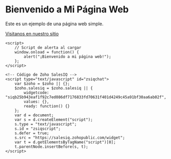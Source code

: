 <!DOCTYPE html>
<html lang="es">
<head>
    <meta charset="UTF-8">
    <meta name="viewport" content="width=device-width, initial-scale=1.0">
    <title>Mi Página Web</title>
</head>
<body>
    <h1>Bienvenido a Mi Página Web</h1>
    <p>Este es un ejemplo de una página web simple.</p>
    <a href="https://www.bas.com.ar" target="_blank">Visitanos en nuestro sitio</a>

    <script>
        // Script de alerta al cargar
        window.onload = function() {
            alert("¡Bienvenido a mi página web!");
        };
    </script>

    <!-- Código de Zoho SalesIQ -->
    <script type="text/javascript" id="zsiqchat">
        var $zoho = $zoho || {};
        $zoho.salesiq = $zoho.salesiq || {
            widgetcode: "siqb25b943eaf1f92c7ed086df7176833fd70631f401d4249c45a91bf30aa6ab02f",
            values: {},
            ready: function() {}
        };
        var d = document;
        var s = d.createElement("script");
        s.type = "text/javascript";
        s.id = "zsiqscript";
        s.defer = true;
        s.src = "https://salesiq.zohopublic.com/widget";
        var t = d.getElementsByTagName("script")[0];
        t.parentNode.insertBefore(s, t);
    </script>
</body>
</html>
